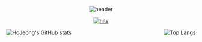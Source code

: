<p align="center">
  <img src="https://capsule-render.vercel.app/api?type=wave&color=auto&height=300&section=header&text=Welcome%20to%20HoJeong's%20Github&fontSize=50" alt="header">
</p>

<p align="center">
  <a href="https://github.com/HOJEONGKIMM">
    <img src="https://hits.seeyoufarm.com/api/count/incr/badge.svg?url=https%3A%2F%2Fgithub.com%2FHOJEONGKIMM&count_bg=%23D200FF&title_bg=%23FFA3A3&icon=tinder.svg&icon_color=%23FFFFFF&title=hits&edge_flat=false" alt="hits">
  </a>
</p>


<div style="display: flex; justify-content: space-between;">

  <div>
    <img src="https://github-readme-stats.vercel.app/api?username=HOJEONGKIMM&show_icons=true&theme=radical" alt="HoJeong's GitHub stats">
  </div>

  <div style="margin-left: 20px;">
    <a href="https://github.com/HOJEONGKIMM">
      <img src="https://github-readme-stats.vercel.app/api/top-langs/?username=HOJEONGKIMM" alt="Top Langs">
    </a>
  </div>

</div>

